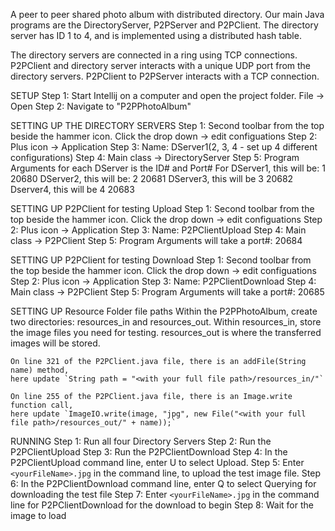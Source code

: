 A peer to peer shared photo album with distributed directory.
Our main Java programs are the DirectoryServer, P2PServer and P2PClient.
The directory server has ID 1 to 4, and is implemented using a distributed hash table.

The directory servers are connected in a ring using TCP connections.
P2PClient and directory server interacts with a unique UDP port from the directory servers.
P2PClient to P2PServer interacts with a TCP connection.


SETUP
Step 1: Start Intellij on a computer and open the project folder. File -> Open
Step 2: Navigate to "P2PPhotoAlbum"

SETTING UP THE DIRECTORY SERVERS
Step 1: Second toolbar from the top beside the hammer icon. Click the drop down -> edit configuations
Step 2: Plus icon -> Application
Step 3: Name: DServer1(2, 3, 4 - set up 4 different configurations)
Step 4: Main class -> DirectoryServer
Step 5: Program Arguments for each DServer is the ID# and Port#
		For DServer1, this will be: 1 20680
		DServer2, this will be: 2 20681
		DServer3, this will be 3 20682
		Dserver4, this will be 4 20683

SETTING UP P2PClient for testing Upload
Step 1: Second toolbar from the top beside the hammer icon. Click the drop down -> edit configuations
Step 2: Plus icon -> Application
Step 3: Name: P2PClientUpload
Step 4: Main class -> P2PClient
Step 5: Program Arguments will take a port#: 20684

SETTING UP P2PClient for testing Download
Step 1: Second toolbar from the top beside the hammer icon. Click the drop down -> edit configuations
Step 2: Plus icon -> Application
Step 3: Name: P2PClientDownload
Step 4: Main class -> P2PClient
Step 5: Program Arguments will take a port#: 20685

SETTING UP Resource Folder file paths
	Within the P2PPhotoAlbum, create two directories: resources_in and resources_out.
	Within resources_in, store the image files you need for testing. resources_out is
	where the transferred images will be stored.

	On line 321 of the P2PClient.java file, there is an addFile(String name) method,
    here update `String path = "<with your full file path>/resources_in/"`

	On line 255 of the P2PClient.java file, there is an Image.write function call,
	here update `ImageIO.write(image, "jpg", new File("<with your full file path>/resources_out/" + name));`


RUNNING 
Step 1: Run all four Directory Servers
Step 2: Run the P2PClientUpload
Step 3: Run the P2PClientDownload
Step 4: In the P2PClientUpload command line, enter U to select Upload.
Step 5: Enter `<yourFileName>.jpg` in the command line, to upload the test image file.
Step 6: In the P2PClientDownload command line, enter Q to select Querying for downloading the test file
Step 7: Enter `<yourFileName>.jpg` in the command line for P2PClientDownload for the download to begin
Step 8: Wait for the image to load

 